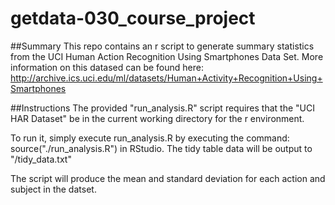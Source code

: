 # getdata-030_course_project

##Summary
This repo contains an r script to generate summary statistics from the UCI Human Action Recognition Using Smartphones Data Set. More information on this datased can be found here: http://archive.ics.uci.edu/ml/datasets/Human+Activity+Recognition+Using+Smartphones

##Instructions
The provided "run_analysis.R" script requires that the "UCI HAR Dataset" be in the current working directory for the r environment. 

To run it, simply execute run_analysis.R by executing the command: source("./run_analysis.R") in RStudio. The tidy table data will be output to "<current working directory>/tidy_data.txt"

The script will produce the mean and standard deviation for each action and subject in the datset. 
